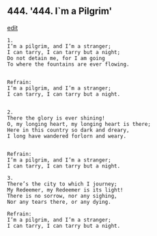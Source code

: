 
## 444.  '444. I\`m a Pilgrim'
[edit](https://docs.google.com/document/d/1Iwgkg0yun4uirdYCGQRJBPhB6o87ixPv/edit?mode=html)






    1.
    I’m a pilgrim, and I’m a stranger;
    I can tarry, I can tarry but a night;
    Do not detain me, for I am going
    To where the fountains are ever flowing.


    Refrain:
    I’m a pilgrim, and I’m a stranger;
    I can tarry, I can tarry but a night.


    2.
    There the glory is ever shining!
    O, my longing heart, my longing heart is there;
    Here in this country so dark and dreary,
    I long have wandered forlorn and weary.


    Refrain:
    I’m a pilgrim, and I’m a stranger;
    I can tarry, I can tarry but a night.

    3.
    There’s the city to which I journey;
    My Redeemer, my Redeemer is its light!
    There is no sorrow, nor any sighing,
    Nor any tears there, or any dying.

    Refrain:
    I’m a pilgrim, and I’m a stranger;
    I can tarry, I can tarry but a night.

